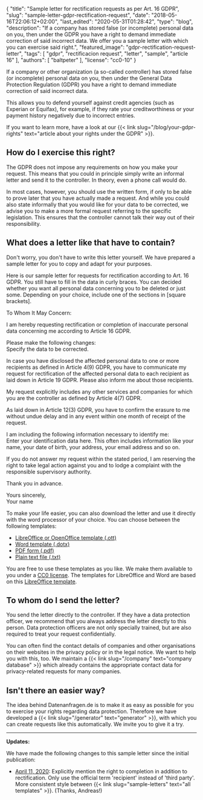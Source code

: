 {
    "title": "Sample letter for rectification requests as per Art. 16 GDPR",
    "slug": "sample-letter-gdpr-rectification-request",
    "date": "2018-05-16T22:06:12+02:00",
    "last_edited": "2020-05-31T01:28:42",
    "type": "blog",
    "description": "If a company has stored false (or incomplete) personal data on you, then under the GDPR you have a right to demand immediate correction of said incorrect data. We offer you a sample letter with which you can exercise said right.",
    "featured_image": "gdpr-rectification-request-letter",
    "tags": [ "gdpr", "rectificacion request", "letter", "sample", "article 16" ],
    "authors": [ "baltpeter" ],
    "license": "cc0-10"
}

If a company or other organization (a so-called controller) has stored false (or incomplete) personal data on you, then under the General Data Protection Regulation (GDPR) you have a right to demand immediate correction of said incorrect data.

This allows you to defend yourself against credit agencies (such as Experian or Equifax), for example, if they rate your creditworthiness or your payment history negatively due to incorrect entries.

If you want to learn more, have a look at our {{< link slug="/blog/your-gdpr-rights" text="article about your rights under the GDPR" >}}.

## How do I exercise this right?

The GDPR does not impose any requirements on how you make your request. This means that you could in principle simply write an informal letter and send it to the controller. In theory, even a phone call would do.

In most cases, however, you should use the written form, if only to be able to prove later that you have actually made a request. And while you could also state informally that you would like for your data to be corrected, we advise you to make a more formal request referring to the specific legislation. This ensures that the controller cannot talk their way out of their responsibility.

## What does a letter like that have to contain?

Don't worry, you don't have to write this letter yourself. We have prepared a sample letter for you to copy and adapt for your purposes.

Here is our sample letter for requests for rectification according to Art. 16 GDPR. You still have to fill in the data in <span class="blog-letter-fill-in">curly braces</span>. You can decided whether you want all personal data concerning you to be deleted or just some. Depending on your choice, include one of the sections in [square brackets].

<div class="blog-letter">
<p>To Whom It May Concern:</p>

<p>I am hereby requesting rectification or completion of inaccurate personal data concerning me according to Article 16 GDPR.</p>

<p>Please make the following changes:<br>
<span class="blog-letter-fill-in">Specify the data to be corrected.</span></p>

<p>In case you have disclosed the affected personal data to one or more recipients as defined in Article 4(9) GDPR, you have to communicate my request for rectification of the affected personal data to each recipient as laid down in Article 19 GDPR. Please also inform me about those recipients.</p>

<p>My request explicitly includes any other services and companies for which you are the controller as defined by Article 4(7) GDPR.</p>

<p>As laid down in Article 12(3) GDPR, you have to confirm the erasure to me without undue delay and in any event within one month of receipt of the request.</p>

<p>I am including the following information necessary to identify me:<br>
<span class="blog-letter-fill-in">Enter your identification data here. This often includes information like your name, your date of birth, your address, your email address and so on.</span></p>

<p>If you do not answer my request within the stated period, I am reserving the right to take legal action against you and to lodge a complaint with the responsible supervisory authority.</p>

<p>Thank you in advance.</p>

<p>Yours sincerely,<br>
<span class="blog-letter-fill-in">Your name</span></p>
</div>

To make your life easier, you can also download the letter and use it directly with the word processor of your choice. You can choose between the following templates:<!-- TODO: Host these ourselves and give them some nice buttons. -->

* [LibreOffice or OpenOffice template (.ott)](/downloads/sample-letter-gdpr-rectification-request-datarequests.org.ott)
* [Word template (.dotx)](/downloads/sample-letter-gdpr-rectification-request-datarequests.org.dotx)
* [PDF form (.pdf)](/downloads/sample-letter-gdpr-rectification-request-datarequests.org.pdf)
* [Plain text file (.txt)](/downloads/sample-letter-gdpr-rectification-request-datarequests.org.txt)

You are free to use these templates as you like. We make them available to you under a [CC0 license](https://creativecommons.org/publicdomain/zero/1.0/). The templates for LibreOffice and Word are based on this [LibreOffice template](https://extensions.libreoffice.org/templates/geschaeftsbrief-din-5008-2011-b-a4-ib).

## To whom do I send the letter?

You send the letter directly to the controller. If they have a data protection officer, we recommend that you always address the letter directly to this person. Data protection officers are not only specially trained, but are also required to treat your request confidentially.

You can often find the contact details of companies and other organisations on their websites in the privacy policy or in the legal notice. We want to help you with this, too. We maintain a {{< link slug="/company" text="company database" >}} which already contains the appropriate contact data for privacy-related requests for many companies.

## Isn't there an easier way?

The idea behind Datenanfragen.de is to make it as easy as possible for you to exercise your rights regarding data protection. Therefore we have developed a {{< link slug="/generator" text="generator" >}}, with which you can create requests like this automatically. We invite you to give it a try.

---

**Updates:**

We have made the following changes to this sample letter since the initial publication:

* [April 11, 2020](https://github.com/datenanfragen/data/pull/562/commits/7bbcff8144a743adf90e3ec29bddc8626156e829#diff-8ffcdb3fe2a0fb689b1a52eb5368df26): Explicitly mention the right to completion in addition to rectification. Only use the official term 'recipient' instead of 'third party'. More consistent style between {{< link slug="sample-letters" text="all templates" >}}. (Thanks, Andreas!)
